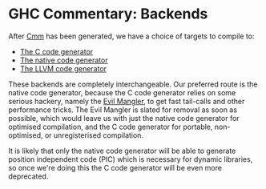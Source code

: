 # GHC Commentary: Backends


After [Cmm](commentary/compiler/cmm-type) has been generated, we have a choice of targets to compile to:

- [The C code generator](commentary/compiler/backends/ppr-c)
- [The native code generator](commentary/compiler/backends/ncg)
- [The LLVM code generator](commentary/compiler/backends/llvm)


These backends are completely interchangeable.  Our preferred route is the native code generator, because the C code generator relies on some serious hackery, namely the [Evil Mangler](commentary/evil-mangler), to get fast tail-calls and other performance tricks.  The Evil Mangler is slated for removal as soon as possible, which would leave us with just the native code generator for optimised compilation, and the C code generator for portable, non-optimised, or unregisterised compilation.


It is likely that only the native code generator will be able to generate position independent code (PIC) which is necessary for dynamic libraries, so once we're doing this the C code generator will be even more deprecated.
